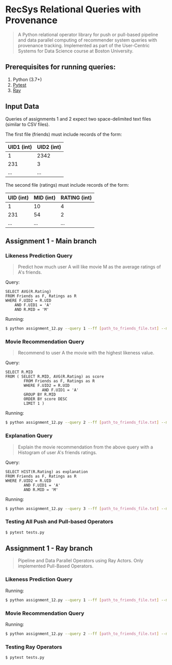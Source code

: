 # RecSys Relational Queries with Provenance

> A Python relational operator library for push or pull-based pipeline and data parallel computing of recommender system queries with provenance tracking. Implemented as part of the User-Centric Systems for Data Science course at Boston University.

## Prerequisites for running queries:

1. Python (3.7+)
2. [Pytest](https://docs.pytest.org/en/stable/)
3. [Ray](https://ray.io)

## Input Data

Queries of assignments 1 and 2 expect two space-delimited text files (similar to CSV files). 

The first file (friends) must include records of the form:

|UID1 (int)|UID2 (int)|
|----|----|
|1   |2342|
|231 |3   |
|... |... |

The second file (ratings) must include records of the form:

|UID (int)|MID (int)|RATING (int)|
|---|---|------|
|1  |10 |4     |
|231|54 |2     |
|...|...|...   |

## Assignment 1 - Main branch

### Likeness Prediction Query 
> Predict how much user A will like movie M as the average ratings of A's friends.

Query:
``` 
SELECT AVG(R.Rating)
FROM Friends as F, Ratings as R
WHERE F.UID2 = R.UID
    AND F.UID1 = 'A'
    AND R.MID = 'M'
```

Running:
```bash
$ python assignment_12.py --query 1 --ff [path_to_friends_file.txt] --mf [path_to_ratings_file.txt] --uid [user_id] --mid [movie_id] --pull [0 Push-based / 1 Pull-based]
```

### Movie Recommendation Query 
> Recommend to user A the movie with the highest likeness value.

Query:
``` 
SELECT R.MID
FROM ( SELECT R.MID, AVG(R.Rating) as score
        FROM Friends as F, Ratings as R
        WHERE F.UID2 = R.UID
                AND F.UID1 = 'A'
        GROUP BY R.MID
        ORDER BY score DESC
        LIMIT 1 )
```

Running:
```bash
$ python assignment_12.py --query 2 --ff [path_to_friends_file.txt] --mf [path_to_ratings_file.txt] --uid [user_id] --pull [0 Push-based / 1 Pull-based]
```

### Explanation Query 
> Explain the movie recommendation from the above query with a Histogram of user A's friends ratings.

Query:
``` 
SELECT HIST(R.Rating) as explanation
FROM Friends as F, Ratings as R
WHERE F.UID2 = R.UID
        AND F.UID1 = 'A'
        AND R.MID = 'M'
```

Running:
```bash
$ python assignment_12.py --query 3 --ff [path_to_friends_file.txt] --mf [path_to_ratings_file.txt] --uid [user_id] --mid [movie_id] --pull [0 Push-based / 1 Pull-based]
```

### Testing All Push and Pull-based Operators

```bash
$ pytest tests.py
```


## Assignment 1 - Ray branch 
> Pipeline and Data Parallel Operators using Ray Actors. Only implemented Pull-Based Operators.

### Likeness Prediction Query 

Running:
```bash
$ python assignment_12.py --query 1 --ff [path_to_friends_file.txt] --mf [path_to_ratings_file.txt] --uid [user_id] --mid [movie_id]
```

### Movie Recommendation Query 

Running:
```bash
$ python assignment_12.py --query 2 --ff [path_to_friends_file.txt] --mf [path_to_ratings_file.txt] --uid [user_id]
```

### Testing Ray Operators

```bash
$ pytest tests.py
```